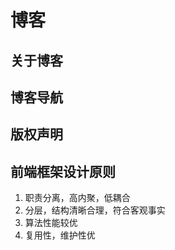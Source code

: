 # 博客

## 关于博客

## 博客导航

## 版权声明

## 前端框架设计原则

1. 职责分离，高内聚，低耦合
1. 分层，结构清晰合理，符合客观事实
1. 算法性能较优
1. 复用性，维护性优
